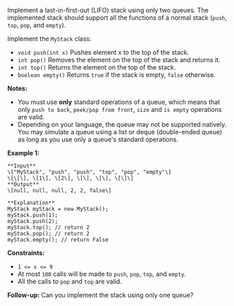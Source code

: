 Implement a last-in-first-out (LIFO) stack using only two queues. The implemented stack should support all the functions of a normal stack (`push`, `top`, `pop`, and `empty`).

Implement the `MyStack` class:

*   `void push(int x)` Pushes element x to the top of the stack.
*   `int pop()` Removes the element on the top of the stack and returns it.
*   `int top()` Returns the element on the top of the stack.
*   `boolean empty()` Returns `true` if the stack is empty, `false` otherwise.

**Notes:**

*   You must use **only** standard operations of a queue, which means that only `push to back`, `peek/pop from front`, `size` and `is empty` operations are valid.
*   Depending on your language, the queue may not be supported natively. You may simulate a queue using a list or deque (double-ended queue) as long as you use only a queue's standard operations.

**Example 1:**

```
**Input**
\["MyStack", "push", "push", "top", "pop", "empty"\]
\[\[\], \[1\], \[2\], \[\], \[\], \[\]\]
**Output**
\[null, null, null, 2, 2, false\]

**Explanation**
MyStack myStack = new MyStack();
myStack.push(1);
myStack.push(2);
myStack.top(); // return 2
myStack.pop(); // return 2
myStack.empty(); // return False
```

**Constraints:**

*   `1 <= x <= 9`
*   At most `100` calls will be made to `push`, `pop`, `top`, and `empty`.
*   All the calls to `pop` and `top` are valid.

**Follow-up:** Can you implement the stack using only one queue?